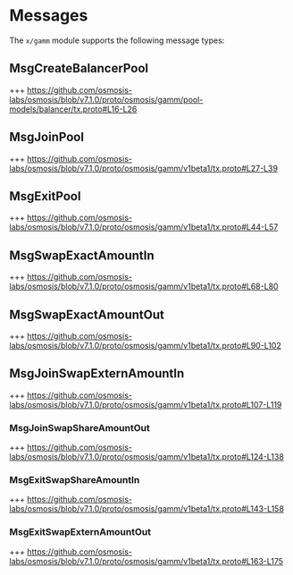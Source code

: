 <!--
order: 3
-->

# Messages

The `x/gamm` module supports the following message types:

## MsgCreateBalancerPool

+++ https://github.com/osmosis-labs/osmosis/blob/v7.1.0/proto/osmosis/gamm/pool-models/balancer/tx.proto#L16-L26

## MsgJoinPool

+++ https://github.com/osmosis-labs/osmosis/blob/v7.1.0/proto/osmosis/gamm/v1beta1/tx.proto#L27-L39

## MsgExitPool

+++ https://github.com/osmosis-labs/osmosis/blob/v7.1.0/proto/osmosis/gamm/v1beta1/tx.proto#L44-L57

## MsgSwapExactAmountIn

+++ https://github.com/osmosis-labs/osmosis/blob/v7.1.0/proto/osmosis/gamm/v1beta1/tx.proto#L68-L80

## MsgSwapExactAmountOut

+++ https://github.com/osmosis-labs/osmosis/blob/v7.1.0/proto/osmosis/gamm/v1beta1/tx.proto#L90-L102

## MsgJoinSwapExternAmountIn

+++ https://github.com/osmosis-labs/osmosis/blob/v7.1.0/proto/osmosis/gamm/v1beta1/tx.proto#L107-L119

### MsgJoinSwapShareAmountOut

+++ https://github.com/osmosis-labs/osmosis/blob/v7.1.0/proto/osmosis/gamm/v1beta1/tx.proto#L124-L138

### MsgExitSwapShareAmountIn

+++ https://github.com/osmosis-labs/osmosis/blob/v7.1.0/proto/osmosis/gamm/v1beta1/tx.proto#L143-L158

### MsgExitSwapExternAmountOut

+++ https://github.com/osmosis-labs/osmosis/blob/v7.1.0/proto/osmosis/gamm/v1beta1/tx.proto#L163-L175
